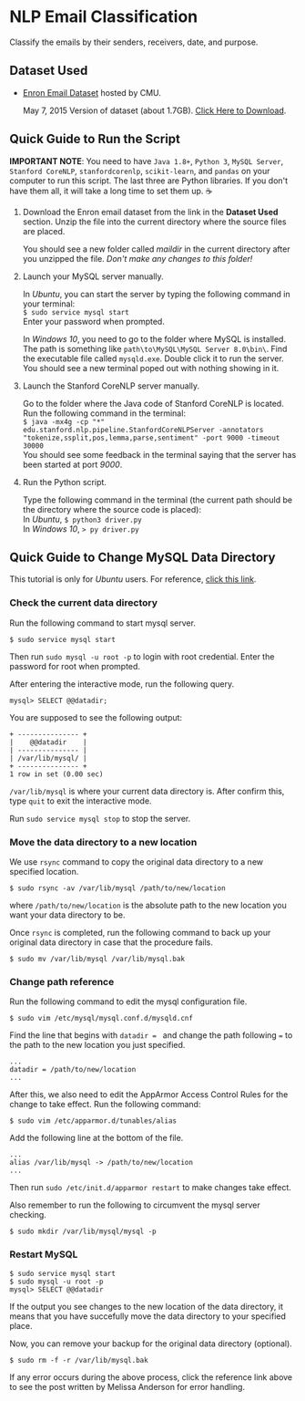 # NLP Email Classification

Classify the emails by their senders, receivers, date, and purpose.


## Dataset Used

* [Enron Email Dataset](http://www.cs.cmu.edu/~enron/) hosted by CMU.

    May 7, 2015 Version of dataset (about 1.7GB). [Click Here to Download](http://www.cs.cmu.edu/~enron/enron_mail_20150507.tar.gz).


## Quick Guide to Run the Script

**IMPORTANT NOTE**: You need to have `Java 1.8+`, `Python 3`, `MySQL Server`, `Stanford CoreNLP`, `stanfordcorenlp`, `scikit-learn`, and  `pandas` on your computer to run this script. The last three are Python libraries. If you don't have them all, it will take a long time to set them up. :coffee:

1. Download the Enron email dataset from the link in the __Dataset Used__ section. Unzip the file into the current directory where the source files are placed.

    You should see a new folder called *maildir* in the current directory after you unzipped the file. *Don't make any changes to this folder!*

2. Launch your MySQL server manually.

    In *Ubuntu*, you can start the server by typing the following command in your terminal:  
    `$ sudo service mysql start`  
    Enter your password when prompted.

    In *Windows 10*, you need to go to the folder where MySQL is installed. The path is something like `path\to\MySQL\MySQL Server 8.0\bin\`. Find the executable file called `mysqld.exe`. Double click it to run the server.  
    You should see a new terminal poped out with nothing showing in it.

3. Launch the Stanford CoreNLP server manually.

    Go to the folder where the Java code of Stanford CoreNLP is located. Run the following command in the terminal:  
    `$ java -mx4g -cp "*" edu.stanford.nlp.pipeline.StanfordCoreNLPServer -annotators "tokenize,ssplit,pos,lemma,parse,sentiment" -port 9000 -timeout 30000`  
    You should see some feedback in the terminal saying that the server has been started at port *9000*.

4. Run the Python script.

    Type the following command in the terminal (the current path should be the directory where the source code is placed):  
    In *Ubuntu*, `$ python3 driver.py`  
    In *Windows 10*, `> py driver.py`


## Quick Guide to Change MySQL Data Directory

This tutorial is only for *Ubuntu* users. For reference, [click this link](https://www.digitalocean.com/community/tutorials/how-to-move-a-mysql-data-directory-to-a-new-location-on-ubuntu-16-04).

### Check the current data directory

Run the following command to start mysql server.

`$ sudo service mysql start`

Then run `sudo mysql -u root -p` to login with root credential. Enter the password for root when prompted.

After entering the interactive mode, run the following query.

`mysql> SELECT @@datadir;`

You are supposed to see the following output:

```
+ --------------- +
|    @@datadir    |
| --------------- |
| /var/lib/mysql/ |
+ --------------- +
1 row in set (0.00 sec)
```

`/var/lib/mysql` is where your current data directory is. After confirm this, type `quit` to exit the interactive mode.

Run `sudo service mysql stop` to stop the server.

### Move the data directory to a new location

We use `rsync` command to copy the original data directory to a new specified location.

`$ sudo rsync -av /var/lib/mysql /path/to/new/location`

where `/path/to/new/location` is the absolute path to the new location you want your data directory to be.

Once `rsync` is completed, run the following command to back up your original data directory in case that the procedure fails.

`$ sudo mv /var/lib/mysql /var/lib/mysql.bak`

### Change path reference

Run the following command to edit the mysql configuration file.

`$ sudo vim /etc/mysql/mysql.conf.d/mysqld.cnf`

Find the line that begins with `datadir = ` and change the path following `=` to the path to the new location you just specified.

```
...
datadir = /path/to/new/location
...
```

After this, we also need to edit the AppArmor Access Control Rules for the change to take effect. Run the following command:

`$ sudo vim /etc/apparmor.d/tunables/alias`

Add the following line at the bottom of the file.

```
...
alias /var/lib/mysql -> /path/to/new/location
...
```

Then run `sudo /etc/init.d/apparmor restart` to make changes take effect.

Also remember to run the following to circumvent the mysql server checking.

`$ sudo mkdir /var/lib/mysql/mysql -p`

### Restart MySQL

```
$ sudo service mysql start
$ sudo mysql -u root -p
mysql> SELECT @@datadir
```

If the output you see changes to the new location of the data directory, it means that you have succefully move the data directory to your specified place.

Now, you can remove your backup for the original data directory (optional).

`$ sudo rm -f -r /var/lib/mysql.bak`

If any error occurs during the above process, click the reference link above to see the post written by Melissa Anderson for error handling.
